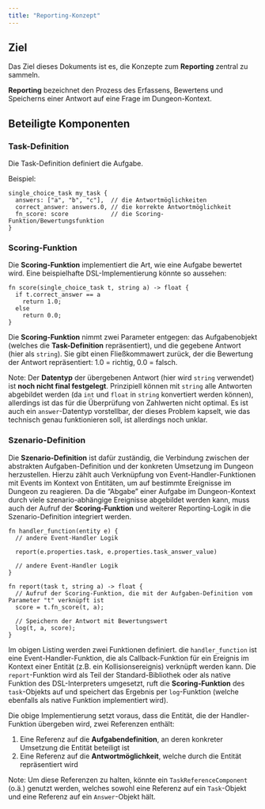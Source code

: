 ```yaml
---
title: "Reporting-Konzept"
---
```


## Ziel

Das Ziel dieses Dokuments ist es, die Konzepte zum **Reporting** zentral zu sammeln.

**Reporting** bezeichnet den Prozess des Erfassens, Bewertens und Speicherns einer Antwort
auf eine Frage im Dungeon-Kontext.

## Beteiligte Komponenten

### Task-Definition

Die Task-Definition definiert die Aufgabe.

Beispiel:

```
single_choice_task my_task {
  answers: ["a", "b", "c"],  // die Antwortmöglichkeiten
  correct_answer: answers.0, // die korrekte Antwortmöglichkeit
  fn_score: score            // die Scoring-Funktion/Bewertungsfunktion
}
```

### Scoring-Funktion

Die **Scoring-Funktion** implementiert die Art, wie eine Aufgabe bewertet wird. Eine
beispielhafte DSL-Implementierung könnte so aussehen:

```
fn score(single_choice_task t, string a) -> float {
  if t.correct_answer == a
    return 1.0;
  else
    return 0.0;
}
```
Die **Scoring-Funktion** nimmt zwei Parameter entgegen: das Aufgabenobjekt (welches die
**Task-Definition** repräsentiert), und die gegebene Antwort (hier als `string`). Sie gibt
einen Fließkommawert zurück, der die Bewertung der Antwort repräsentiert: 1.0 = richtig, 0.0
= falsch.

Note: Der **Datentyp** der übergebenen Antwort (hier wird `string` verwendet) ist **noch
nicht final festgelegt**. Prinzipiell können mit `string` alle Antworten abgebildet werden
(da `int` und `float` in `string` konvertiert werden können), allerdings ist das für die
Überprüfung von Zahlwerten nicht optimal. Es ist auch ein `answer`-Datentyp vorstellbar, der
dieses Problem kapselt, wie das technisch genau funktionieren soll, ist allerdings noch
unklar.

### Szenario-Definition

Die **Szenario-Definition** ist dafür zuständig, die Verbindung zwischen der abstrakten
Aufgaben-Definition und der konkreten Umsetzung im Dungeon herzustellen. Hierzu zählt auch
Verknüpfung von Event-Handler-Funktionen mit Events im Kontext von Entitäten, um auf
bestimmte Ereignisse im Dungeon zu reagieren. Da die “Abgabe” einer Aufgabe im
Dungeon-Kontext durch viele szenario-abhängige Ereignisse abgebildet werden kann, muss auch
der Aufruf der **Scoring-Funktion** und weiterer Reporting-Logik in die Szenario-Definition
integriert werden.

```
fn handler_function(entity e) {
  // andere Event-Handler Logik

  report(e.properties.task, e.properties.task_answer_value)

  // andere Event-Handler Logik
}

fn report(task t, string a) -> float {
  // Aufruf der Scoring-Funktion, die mit der Aufgaben-Definition vom Parameter "t" verknüpft ist
  score = t.fn_score(t, a);

  // Speichern der Antwort mit Bewertungswert
  log(t, a, score);
}
```

Im obigen Listing werden zwei Funktionen definiert. die `handler_function` ist eine
Event-Handler-Funktion, die als Callback-Funktion für ein Ereignis im Kontext einer Entität
(z.B. ein Kollisionsereignis) verknüpft werden kann. Die `report`-Funktion wird als Teil der
Standard-Bibliothek oder als native Funktion des DSL-Interpreters umgesetzt, ruft die
**Scoring-Funktion** des `task`-Objekts auf und speichert das Ergebnis per `log`-Funktion
(welche ebenfalls als native Funktion implementiert wird).

Die obige Implementierung setzt voraus, dass die Entität, die der Handler-Funktion übergeben
wird, zwei Referenzen enthält:

1.  Eine Referenz auf die **Aufgabendefinition**, an deren konkreter Umsetzung die Entität
    beteiligt ist
2.  Eine Referenz auf die **Antwortmöglichkeit**, welche durch die Entität repräsentiert
    wird

Note: Um diese Referenzen zu halten, könnte ein `TaskReferenceComponent` (o.ä.) genutzt
werden, welches sowohl eine Referenz auf ein `Task`-Objekt und eine Referenz auf ein
`Answer`-Objekt hält.
